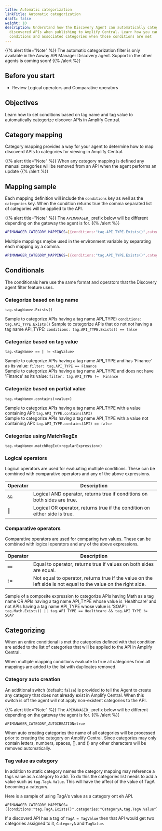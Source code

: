 ```yaml
---
title: Automatic categorization
linkTitle: Automatic categorization
draft: false
weight: 10
description: Understand how the Discovery Agent can automatically categorize 
  discovered APIs when publishing to Amplify Central. Learn how you can add
  conditions and associated categories when those conditions are met
---
```


{{% alert title="Note" %}}
The automatic categorization filter is only available in the Axway API Manager Discovery agent. Support in the other agents is coming soon!
{{% /alert %}}

## Before you start

* Review Logical operators and Comparative operators

## Objectives

Learn how to set conditions based on tag name and tag value to automatically categorize discover APIs in Amplify Central.

## Category mapping

Category mapping provides a way for your agent to determine how to map discoverd APIs to categories for viewing in Amplify Central.

{{% alert title="Note" %}}
When any category mapping is defined any manual categories will be removed from an API when the agent performs an update
{{% /alert %}}

## Mapping sample

Each mapping definition will include the `conditions` key as well as the `categories` key.  When the condition returns true the comma separated list of categories will be applied to the API.

{{% alert title="Note" %}}
The `APIMANAGER_` prefix below will be different depending on the gateway the agent is for.
{{% /alert %}}

```bash
APIMANAGER_CATEGORY_MAPPINGS=[{conditions:"tag.API_TYPE.Exists()",categories:"CategoryA,CategoryB"}]
```

Multiple mappings maybe used in the environment variable by separating each mapping by a comma.

```bash
APIMANAGER_CATEGORY_MAPPINGS=[{conditions:"tag.API_TYPE.Exists()",categories:"CategoryA, CategoryB"},{conditions:"tag.API_TYPE.Contains(\"API\")",categories:"API Category"}]
```

## Conditionals

The conditionals here use the same format and operators that the Discovery agent filter feature uses.

### Categorize based on tag name

```
tag.<tagName>.Exists()
```

Sample to categorize APIs having a tag name API_TYPE: ```conditions: tag.API_TYPE.Exists()```
Sample to categorize APIs that do not not having a tag name API_TYPE: ```conditions: tag.API_TYPE.Exists() == false```

### Categorize based on tag value

```
tag.<tagName> == | != <tagValue>
```

Sample to categorize APIs having a tag name API_TYPE and has 'Finance' as its value: ```filter: tag.API_TYPE == Finance```  
Sample to categorize APIs having a tag name API_TYPE and does not have 'Finance' as its value: ```filter: tag.API_TYPE !=  Finance```  

### Categorize based on partial value

```
tag.<tagName>.contains(<value>)
```

Sample to categorize APIs having a tag name API_TYPE with a value containing API: ```tag.API_TYPE.contains(API)```  
Sample to categorize APIs having a tag name API_TYPE with a value not containing API: ```tag.API_TYPE.contains(API) == false```  

### Categorize using MatchRegEx

```
tag.<tagName>.matchRegEx(<regularExpression>)
```

### Logical operators

Logical operators are used for evaluating multiple conditions. These can be combined with comparative operators and any of the above expressions.

| Operator | Description                                                                |
|----------|----------------------------------------------------------------------------|
| `&&`     | Logical AND operator, returns true if conditions on both sides are true.   |
| \|\|     | Logical OR operator, returns true if the condition on either side is true. |

### Comparative operators

Comparative operators are used for comparing two values. These can be combined with logical operators and any of the above expressions.

| Operator | Description                                                                                                    |
|----------|----------------------------------------------------------------------------------------------------------------|
| `==`     | Equal to operator, returns true if values on both sides are equal.                                             |
| `!=`     | Not equal to operator, returns true if the value on the left side is not equal to the value on the right side. |

Sample of a composite expression to categorize APIs having Math as a tag name OR APIs having a tag name API_TYPE whose value is 'Healthcare' and not APIs having a tag name API_TYPE whose value is 'SOAP': ```tag.Math.Exists() || tag.API_TYPE == Healthcare && tag.API_TYPE != SOAP```

## Categorizing

When an entire conditional is met the categories defined with that condition are added to the list of categories that will be applied to the API in Amplify Central.

When multiple mapping conditions evaluate to true all categories from all mappings are added to the list with duplicates removed.

### Category auto creation

An additional switch (default: `false`) is provided to tell the Agent to create any category that does not already exist in Amplify Central. When this switch is off the agent will not apply non-existent categories to the API.

{{% alert title="Note" %}}
The `APIMANAGER_` prefix below will be different depending on the gateway the agent is for.
{{% /alert %}}

```
APIMANAGER_CATEGORY_AUTOCREATION=true
```

When auto creating categories the name of all categories will be processed prior to creating the category on Amplify Central.  Since categories may only contain letters, numbers, spaces, [], and () any other characters will be removed automatically.

### Tag value as category

In addition to static category names the category mapping may reference a tags value as a category to add.  To do this the categories list needs to add a value such as `tag.TagA.Value`.  This will have the affect of the value of TagA becoming a category.

Here is a sample of using TagA's value as a category ont eh API.

```
APIMANAGER_CATEGORY_MAPPINGS=[{conditions:"tag.TagA.Exists()",categories:"CategoryA,tag.TagA.Value"}]
```

If a discoverd API has a tag of `TagA = TagValue` then that API would get two categories assigned to it, `CategoryA` and `TagValue`.